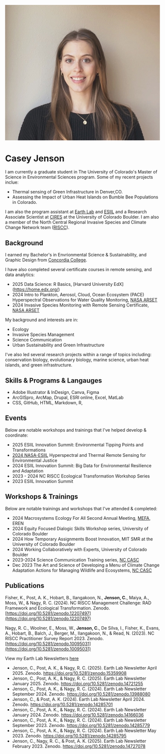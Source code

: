 ![profile image of Casey Jenson](img/Casey_Jenson_ESIIL.jpg "Casey Jenson")

# Casey Jenson
I am currently a graduate student in The University of Colorado's Master of Science in Environmental Sciences program. 
Some of my recent projects inclue: 
- Thermal sensing of Green Infrastructure in Denver,CO.
- Assessing the Impact of Urban Heat Islands on Bumble Bee Populations in Colorado.


I am also the program assistant at [Earth Lab](https://earthlab.colorado.edu/our-team/casey-jenson) and [ESIIL](https://esiil.org/) and a Research Associate Scientist at [CIRES](https://cires.colorado.edu/) at the University of Colorado Boulder. I am also a member of the North Central Regional Invasive Species and Climate Change Network team ([RISCC](https://nc-riscc.org/)).


## Background
I earned my Bachelor's in Envrionmental Science & Sustainability, and Graphic Design from [Concordia College](https://www.concordiacollege.edu/). 

I have also completed several certificate courses in remote sensing, and data analytics:
- 2025 Data Science: R Basics, [Harvard University EdX] (https://home.edx.org/)
- 2024 Intro to Plankton, Aerosol, Cloud, Ocean Ecosystem (PACE) Hyperspectral Observations for Water Quality Monitoring, [NASA ARSET](https://appliedsciences.nasa.gov/get-involved/training/english/arset-introduction-plankton-aerosol-cloud-ocean-ecosystem-pace)
- 2024 Invasive Species Monitoring with Remote Sensing Certificate, [NASA ARSET](https://appliedsciences.nasa.gov/get-involved/training/english/arset-invasive-species-monitoring-remote-sensing)

My background and interests are in: 
- Ecology
- Invasive Species Management
- Science Communication
- Urban Sustainability and Green Infrastructure

I've also led several research projects within a range of topics including:  conservation biology, evolutionary biology, marine science, urban heat islands, and green infrastructure. 

## Skills & Programs & Langauges
- Adobe Illustrator & InDesign, Canva, Figma
- ArcGISpro, ArcMap, Drupal, ESRI online, Excel, MatLab
- CSS, GitHub, HTML, Markdown, R, 

## Events
Below are notable workshops and trainings that I've helped develop & coordinate:
- 2025 ESIIL Innovation Summit: Environmental Tipping Points and Transformations
- [2024 NASA-ESIIL](https://astrobiology.nasa.gov/events/hyr-sense-hyperspectral-and-thermal-remote-sensing/) Hyperspectral and Thermal Remote Sensing for Environmental Justice
- 2024 ESIIL Innovation Summit: Big Data for Environmental Resilience and Adaptation 
- 2023 - 2024 NC RISCC Ecological Transformation Workshop Series
- 2023 ESIIL Innovation Summit

## Workshops & Trainings
Below are notable trainings and workshops that I've attended & completed:
- 2024 Macrosystems Ecology For All Second Annual Meeting, [MEFA](https://erenweb.org/mefa-home/), EREN
- 2024 Equity Focused Dialogic Skills Workshop series, University of Colorado Boulder
- 2024 How Temporary Assignments Boost Innovation, MIT SMR at the University of Colorado Boulder
- 2024 Working Collaboratively with Experts, University of Colorado Boulder
- 2023-2024 Science Communication Training series, [NC CASC](https://nccasc.colorado.edu/)
- Dec 2023 The Art and Science of Developing a Menu of Climate Change Adaptation Actions for Managing Wildlife and Ecosystems, [NC CASC](https://nccasc.colorado.edu/)


## Publications

Fisher, K., Post, A. K., Hobart, B., Ilangakoon, N., **Jenson, C.**, Maiya, A., Moss, W., & Nagy, R. C. (2024). NC RISCC Management Challenge: RAD Framework and Ecological Transformation. Zenodo. [https://doi.org/10.5281/zenodo.12207497](https://doi.org/10.5281/zenodo.12207497)

Nagy, R. C., Woolner, E., Moss, W., **Jenson, C.**, De Silva, I., Fisher, K., Evans, A., Hobart, B., Balch, J., Berger, M., Ilangakoon, N., & Read, N. (2023). NC RISCC Practitioner Survey Report 2023. Zenodo. [https://doi.org/10.5281/zenodo.10095031](https://doi.org/10.5281/zenodo.10095031)

View my Earth Lab Newsletters [here](https://earthlab.colorado.edu/engage/newsletter)

- Jenson, C., Post, A. K., & Nagy, R. C. (2025). Earth Lab Newsletter April 2025. Zenodo. https://doi.org/10.5281/zenodo.15359908
- Jenson, C., Post, A. K., & Nagy, R. C. (2025). Earth Lab Newsletter January 2025. Zenodo. https://doi.org/10.5281/zenodo.14721255
- Jenson, C., Post, A. K., & Nagy, R. C. (2024). Earth Lab Newsletter September 2024. Zenodo. https://doi.org/10.5281/zenodo.13988080
- Jenson, C., & Post, A. K. (2024). Earth Lab Newsletter April 2024. Zenodo. https://doi.org/10.5281/zenodo.14285701
- Jenson, C., Post, A. K., & Nagy, R. C. (2024). Earth Lab Newsletter January 2024. Zenodo. https://doi.org/10.5281/zenodo.14166036
- Jenson, C., Post, A. K., & Nagy, R. C. (2024). Earth Lab Newsletter September 2023. Zenodo. https://doi.org/10.5281/zenodo.14285779
- Jenson, C., Post, A. K., & Nagy, R. C. (2024). Earth Lab Newsletter May 2023. Zenodo. https://doi.org/10.5281/zenodo.14285795
- Jenson, C., Nagy, R. C., & Post, A. K. (2025). Earth Lab Newsletter February 2023. Zenodo. https://doi.org/10.5281/zenodo.14727078
